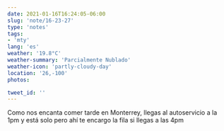 ```yaml
---
date: 2021-01-16T16:24:05-06:00
slug: 'note/16-23-27'
type: 'notes'
tags:
- 'mty'
lang: 'es'
weather: '19.8°C'
weather-summary: 'Parcialmente Nublado'
weather-icon: 'partly-cloudy-day'
location: '26,-100'
photos:

tweet_id: ''
---
```

Como nos encanta comer tarde en Monterrey, llegas al autoservicio a la 1pm y está solo pero ahí te encargo la fila si llegas a las 4pm  